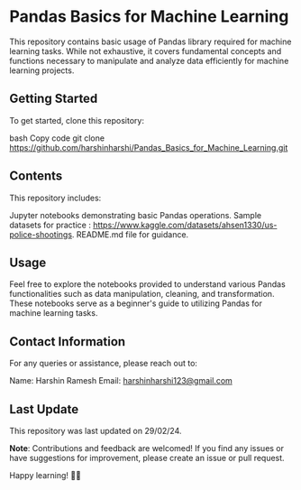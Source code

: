 # Pandas Basics for Machine Learning
This repository contains basic usage of Pandas library required for machine learning tasks. While not exhaustive, it covers fundamental concepts and functions necessary to manipulate and analyze data efficiently for machine learning projects.

## Getting Started
To get started, clone this repository:

bash
Copy code
git clone https://github.com/harshinharshi/Pandas_Basics_for_Machine_Learning.git
## Contents
This repository includes:

Jupyter notebooks demonstrating basic Pandas operations.
Sample datasets for practice : https://www.kaggle.com/datasets/ahsen1330/us-police-shootings.
README.md file for guidance.
## Usage
Feel free to explore the notebooks provided to understand various Pandas functionalities such as data manipulation, cleaning, and transformation. These notebooks serve as a beginner's guide to utilizing Pandas for machine learning tasks.

## Contact Information
For any queries or assistance, please reach out to:

Name: Harshin Ramesh
Email: harshinharshi123@gmail.com
## Last Update
This repository was last updated on 29/02/24.

**Note**: Contributions and feedback are welcomed! If you find any issues or have suggestions for improvement, please create an issue or pull request.

Happy learning! 🐼🚀
